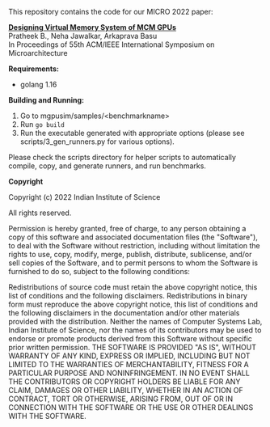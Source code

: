 This repository contains the code for our MICRO 2022 paper:

<a href=https://www.csa.iisc.ac.in/~arkapravab/papers/MICRO22_MGvm.pdf> **Designing Virtual Memory System of MCM GPUs** </a> <br>
Pratheek B., Neha Jawalkar, Arkaprava Basu <br>
In Proceedings of 55th ACM/IEEE International Symposium on Microarchitecture <br>



**Requirements:**

- golang 1.16

**Building and Running:**

1. Go to mgpusim/samples/\<benchmarkname\>
2. Run `go build` 
3. Run the executable generated with appropriate options (please see scripts/3\_gen\_runners.py for various options).

Please check the scripts directory for helper scripts to automatically compile, copy, and generate runners, and run benchmarks.

**Copyright**

Copyright (c) 2022 Indian Institute of Science

All rights reserved.

Permission is hereby granted, free of charge, to any person obtaining a copy of this software and associated documentation files (the "Software"), to deal with the Software without restriction, including without limitation the rights to use, copy, modify, merge, publish, distribute, sublicense, and/or sell copies of the Software, and to permit persons to whom the Software is furnished to do so, subject to the following conditions:

Redistributions of source code must retain the above copyright notice, this list of conditions and the following disclaimers.
Redistributions in binary form must reproduce the above copyright notice, this list of conditions and the following disclaimers in the documentation and/or other materials provided with the distribution.
Neither the names of Computer Systems Lab, Indian Institute of Science, nor the names of its contributors may be used to endorse or promote products derived from this Software without specific prior written permission.
THE SOFTWARE IS PROVIDED "AS IS", WITHOUT WARRANTY OF ANY KIND, EXPRESS OR IMPLIED, INCLUDING BUT NOT LIMITED TO THE WARRANTIES OF MERCHANTABILITY, FITNESS FOR A PARTICULAR PURPOSE AND NONINFRINGEMENT. IN NO EVENT SHALL THE CONTRIBUTORS OR COPYRIGHT HOLDERS BE LIABLE FOR ANY CLAIM, DAMAGES OR OTHER LIABILITY, WHETHER IN AN ACTION OF CONTRACT, TORT OR OTHERWISE, ARISING FROM, OUT OF OR IN CONNECTION WITH THE SOFTWARE OR THE USE OR OTHER DEALINGS WITH THE SOFTWARE.
